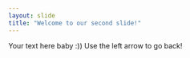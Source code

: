 ```yaml
---
layout: slide
title: "Welcome to our second slide!"
---
```

Your text here baby :))
Use the left arrow to go back!
